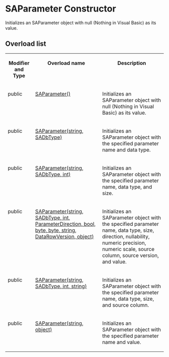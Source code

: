 <!-- loio3c1b955b6c5f1014b59db9d2f0211886 -->

# SAParameter Constructor

Initializes an SAParameter object with null \(Nothing in Visual Basic\) as its value.



## Overload list


<table>
<tr>
<th valign="top">

Modifier and Type



</th>
<th valign="top">

Overload name



</th>
<th valign="top">

Description



</th>
</tr>
<tr>
<td valign="top">

public



</td>
<td valign="top">

 [SAParameter\(\)](saparameter-constructor-3c1b5d7.md) 



</td>
<td valign="top">

Initializes an SAParameter object with null \(Nothing in Visual Basic\) as its value.



</td>
</tr>
<tr>
<td valign="top">

public



</td>
<td valign="top">

 [SAParameter\(string, SADbType\)](saparameter-string-sadbtype-constructor-3c1b656.md) 



</td>
<td valign="top">

Initializes an SAParameter object with the specified parameter name and data type.



</td>
</tr>
<tr>
<td valign="top">

public



</td>
<td valign="top">

 [SAParameter\(string, SADbType, int\)](saparameter-string-sadbtype-int-constructor-3c1b6d9.md) 



</td>
<td valign="top">

Initializes an SAParameter object with the specified parameter name, data type, and size.



</td>
</tr>
<tr>
<td valign="top">

public



</td>
<td valign="top">

 [SAParameter\(string, SADbType, int, ParameterDirection, bool, byte, byte, string, DataRowVersion, object\)](saparameter-string-sadbtype-int-parameterdirection-bool-byte-byte-string-datarowversio-3c1b755.md) 



</td>
<td valign="top">

Initializes an SAParameter object with the specified parameter name, data type, size, direction, nullability, numeric precision, numeric scale, source column, source version, and value.



</td>
</tr>
<tr>
<td valign="top">

public



</td>
<td valign="top">

 [SAParameter\(string, SADbType, int, string\)](saparameter-string-sadbtype-int-string-constructor-3c1b7d4.md) 



</td>
<td valign="top">

Initializes an SAParameter object with the specified parameter name, data type, size, and source column.



</td>
</tr>
<tr>
<td valign="top">

public



</td>
<td valign="top">

 [SAParameter\(string, object\)](saparameter-string-object-constructor-3c1b85a.md) 



</td>
<td valign="top">

Initializes an SAParameter object with the specified parameter name and value.



</td>
</tr>
</table>

